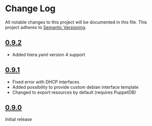 # Change Log

All notable changes to this project will be documented in this file. This
project adheres to [Semantic Versioning](http://semver.org/).

## [0.9.2]

- Added hiera.yaml version 4 support

## [0.9.1]

- Fixed error with DHCP interfaces
- Added possibility to provide custom debian interface template
- Changed to export resources by default (requires PuppetDB)

## [0.9.0]

Initial release

[0.9.2]: https://github.com/codingfuture/puppet-cfnetwork/releases/tag/v0.9.1
[0.9.1]: https://github.com/codingfuture/puppet-cfnetwork/releases/tag/v0.9.1
[0.9.0]: https://github.com/codingfuture/puppet-cfnetwork/releases/tag/v0.9.0